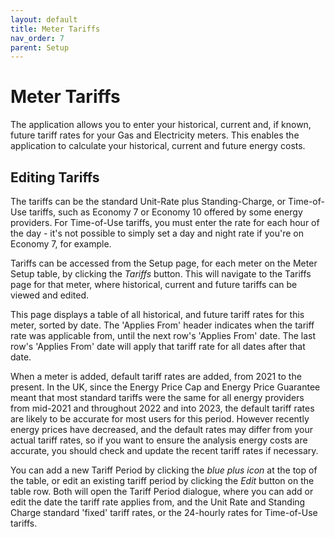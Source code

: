 ```yaml
---
layout: default
title: Meter Tariffs
nav_order: 7
parent: Setup
---
```


# Meter Tariffs

The application allows you to enter your historical, current and, if known, future tariff rates for your Gas and Electricity meters. This enables the application to calculate your historical, current and future energy costs. 

## Editing Tariffs

The tariffs can be the standard Unit-Rate plus Standing-Charge, or Time-of-Use tariffs, such as Economy 7 or Economy 10 offered by some energy providers. For Time-of-Use tariffs, you must enter the rate for each hour of the day - it's not possible to simply set a day and night rate if you're on Economy 7, for example.

Tariffs can be accessed from the Setup page, for each meter on the Meter Setup table, by clicking the *Tariffs* button. This will navigate to the Tariffs page for that meter, where historical, current and future tariffs can be viewed and edited.

This page displays a table of all historical, and future tariff rates for this meter, sorted by date. The 'Applies From' header indicates when the tariff rate was applicable from, until the next row's 'Applies From' date. The last row's 'Applies From' date will apply that tariff rate for all dates after that date.

When a meter is added, default tariff rates are added, from 2021 to the present. In the UK, since the Energy Price Cap and Energy Price Guarantee meant that most standard tariffs were the same for all energy providers from mid-2021 and throughout 2022 and into 2023, the default tariff rates are likely to be accurate for most users for this period. However recently energy prices have decreased, and the default rates may differ from your actual tariff rates, so if you want to ensure the analysis energy costs are accurate, you should check and update the recent tariff rates if necessary.

You can add a new Tariff Period by clicking the *blue plus icon* at the top of the table, or edit an existing tariff period by clicking the *Edit* button on the table row. Both will open the Tariff Period dialogue, where you can add or edit the date the tariff rate applies from, and the Unit Rate and Standing Charge standard 'fixed' tariff rates, or the 24-hourly rates for Time-of-Use tariffs.